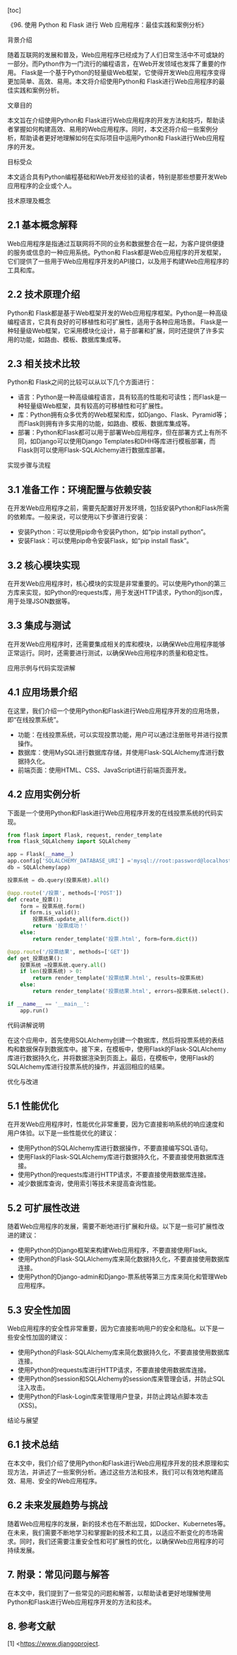 
[toc]                    
                
                
《96. 使用 Python 和 Flask 进行 Web 应用程序：最佳实践和案例分析》

背景介绍

随着互联网的发展和普及，Web应用程序已经成为了人们日常生活中不可或缺的一部分。而Python作为一门流行的编程语言，在Web开发领域也发挥了重要的作用。 Flask是一个基于Python的轻量级Web框架，它使得开发Web应用程序变得更加简单、高效、易用。本文将介绍使用Python和 Flask进行Web应用程序的最佳实践和案例分析。

文章目的

本文旨在介绍使用Python和 Flask进行Web应用程序的开发方法和技巧，帮助读者掌握如何构建高效、易用的Web应用程序。同时，本文还将介绍一些案例分析，帮助读者更好地理解如何在实际项目中运用Python和 Flask进行Web应用程序的开发。

目标受众

本文适合具有Python编程基础和Web开发经验的读者，特别是那些想要开发Web应用程序的企业或个人。

技术原理及概念

## 2.1 基本概念解释

Web应用程序是指通过互联网将不同的业务和数据整合在一起，为客户提供便捷的服务或信息的一种应用系统。Python和 Flask都是Web应用程序的开发框架，它们提供了一些用于Web应用程序开发的API接口，以及用于构建Web应用程序的工具和库。

## 2.2 技术原理介绍

Python和 Flask都是基于Web框架开发的Web应用程序框架。Python是一种高级编程语言，它具有良好的可移植性和可扩展性，适用于各种应用场景。 Flask是一种轻量级Web框架，它采用模块化设计，易于部署和扩展，同时还提供了许多实用的功能，如路由、模板、数据库集成等。

## 2.3 相关技术比较

Python和 Flask之间的比较可以从以下几个方面进行：

- 语言：Python是一种高级编程语言，具有较高的性能和可读性；而Flask是一种轻量级Web框架，具有较高的可移植性和可扩展性。
- 库：Python拥有众多优秀的Web框架和库，如Django、Flask、Pyramid等；而Flask则拥有许多实用的功能，如路由、模板、数据库集成等。
- 部署：Python和Flask都可以用于部署Web应用程序，但在部署方式上有所不同，如Django可以使用Django Templates和DHH等库进行模板部署，而Flask则可以使用Flask-SQLAlchemy进行数据库部署。

实现步骤与流程

## 3.1 准备工作：环境配置与依赖安装

在开发Web应用程序之前，需要先配置好开发环境，包括安装Python和Flask所需的依赖库。一般来说，可以使用以下步骤进行安装：

- 安装Python：可以使用pip命令安装Python，如“pip install python”。
- 安装Flask：可以使用pip命令安装Flask，如“pip install flask”。

## 3.2 核心模块实现

在开发Web应用程序时，核心模块的实现是非常重要的。可以使用Python的第三方库来实现，如Python的requests库，用于发送HTTP请求，Python的json库，用于处理JSON数据等。

## 3.3 集成与测试

在开发Web应用程序时，还需要集成相关的库和模块，以确保Web应用程序能够正常运行。同时，还需要进行测试，以确保Web应用程序的质量和稳定性。

应用示例与代码实现讲解

## 4.1 应用场景介绍

在这里，我们介绍一个使用Python和Flask进行Web应用程序开发的应用场景，即“在线投票系统”。

- 功能：在线投票系统，可以实现投票功能，用户可以通过注册账号并进行投票操作。
- 数据库：使用MySQL进行数据库存储，并使用Flask-SQLAlchemy库进行数据持久化。
- 前端页面：使用HTML、CSS、JavaScript进行前端页面开发。

## 4.2 应用实例分析

下面是一个使用Python和Flask进行Web应用程序开发的在线投票系统的代码实现。

```python
from flask import Flask, request, render_template
from flask_SQLAlchemy import SQLAlchemy

app = Flask(__name__)
app.config['SQLALCHEMY_DATABASE_URI'] ='mysql://root:password@localhost/投票系统'
db = SQLAlchemy(app)

投票系统 = db.query(投票系统).all()

@app.route('/投票', methods=['POST'])
def create_投票():
    form = 投票系统.form()
    if form.is_valid():
        投票系统.update_all(form.dict())
        return '投票成功！'
    else:
        return render_template('投票.html', form=form.dict())

@app.route('/投票结果', methods=['GET'])
def get_投票结果():
    投票系统 =投票系统.query.all()
    if len(投票系统) > 0:
        return render_template('投票结果.html', results=投票系统)
    else:
        return render_template('投票结果.html', errors=投票系统.select().dict())

if __name__ == '__main__':
    app.run()
```

代码讲解说明

在这个应用中，首先使用SQLAlchemy创建一个数据库，然后将投票系统的表结构和数据保存到数据库中。接下来，在模板中，使用Flask的Flask-SQLAlchemy库进行数据持久化，并将数据渲染到页面上。最后，在模板中，使用Flask的SQLAlchemy库进行投票系统的操作，并返回相应的结果。

优化与改进

## 5.1 性能优化

在开发Web应用程序时，性能优化非常重要，因为它直接影响系统的响应速度和用户体验。以下是一些性能优化的建议：

- 使用Python的SQLAlchemy库进行数据操作，不要直接编写SQL语句。
- 使用Flask的Flask-SQLAlchemy库进行数据持久化，不要直接使用数据库连接。
- 使用Python的requests库进行HTTP请求，不要直接使用数据库连接。
- 减少数据库查询，使用索引等技术来提高查询性能。

## 5.2 可扩展性改进

随着Web应用程序的发展，需要不断地进行扩展和升级。以下是一些可扩展性改进的建议：

- 使用Python的Django框架来构建Web应用程序，不要直接使用Flask。
- 使用Python的Flask-SQLAlchemy库来简化数据持久化，不要直接使用数据库连接。
- 使用Python的Django-admin和Django-票系统等第三方库来简化和管理Web应用程序。

## 5.3 安全性加固

Web应用程序的安全性非常重要，因为它直接影响用户的安全和隐私。以下是一些安全性加固的建议：

- 使用Python的Flask-SQLAlchemy库来简化数据持久化，不要直接使用数据库连接。
- 使用Python的requests库进行HTTP请求，不要直接使用数据库连接。
- 使用Python的session和SQLAlchemy的session库来管理会话，并防止SQL注入攻击。
- 使用Python的Flask-Login库来管理用户登录，并防止跨站点脚本攻击(XSS)。

结论与展望

## 6.1 技术总结

在本文中，我们介绍了使用Python和Flask进行Web应用程序开发的技术原理和实现方法，并讲述了一些案例分析。通过这些方法和技术，我们可以有效地构建高效、易用、安全的Web应用程序。

## 6.2 未来发展趋势与挑战

随着Web应用程序的发展，新的技术也在不断出现，如Docker、Kubernetes等。在未来，我们需要不断地学习和掌握新的技术和工具，以适应不断变化的市场需求。同时，我们还需要注重安全性和可扩展性的优化，以确保Web应用程序的可持续发展。

## 7. 附录：常见问题与解答

在本文中，我们提到了一些常见的问题和解答，以帮助读者更好地理解使用Python和Flask进行Web应用程序开发的方法和技术。

## 8. 参考文献

[1] <https://www.djangoproject.


